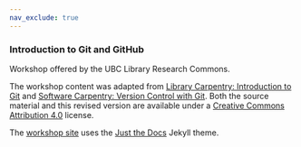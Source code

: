```yaml
---
nav_exclude: true
---
```


### Introduction to Git and GitHub
Workshop offered by the UBC Library Research Commons.

The workshop content was adapted from [Library Carpentry: Introduction to Git](https://librarycarpentry.org/lc-git/) and [Software Carpentry: Version Control with Git](https://swcarpentry.github.io/git-novice/08-collab/index.html).  Both the source material and this revised version are available under a [Creative Commons Attribution 4.0](https://creativecommons.org/licenses/by/4.0) license.

The [workshop site](https://jeremybuhler.github.io/rc-git/) uses the [Just the Docs](https://github.com/pmarsceill/just-the-docs) Jekyll theme.

